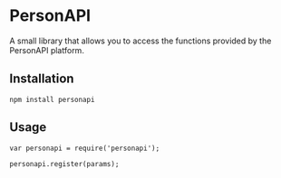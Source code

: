 PersonAPI
=========

A small library that allows you to access the functions provided by the PersonAPI platform.

## Installation

  `npm install personapi`

## Usage

    var personapi = require('personapi');

    personapi.register(params);